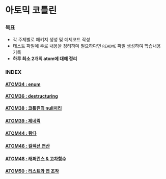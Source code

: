 # 아토믹 코틀린

### 목표

* 각 주제별로 패키지 생성 및 예제코드 작성
* 테스트 파일에 주로 내용을 정리하며 필요하다면 `README` 파일 생성하여 학습내용 기록
* **하루 최소 2개의 atom에 대해 정리**

### INDEX

#### [ATOM34 : enum](./atom34)
#### [ATOM36 : destructuring](./atom36)
#### [ATOM38 : 코틀린의 null처리](./atom38)
#### [ATOM39 : 제네릭](./atom39)
#### [ATOM44 : 람다](./atom44)
#### [ATOM46 : 컬렉션 연산](./atom46)
#### [ATOM48 : 래퍼런스 & 고차함수](./atom48)
#### [ATOM50 : 리스트와 맵 조작](./atom50)